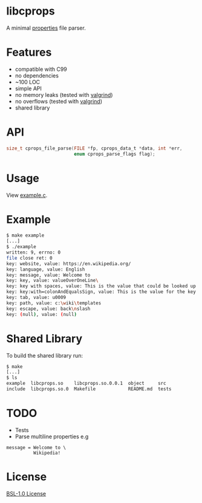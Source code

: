# libcprops

A minimal [properties](https://en.wikipedia.org/wiki/.properties) file parser.

# Features
- compatible with C99
- no dependencies
- ~100 LOC
- simple API
- no memory leaks (tested with [valgrind](https://www.valgrind.org/))
- no overflows (tested with [valgrind](https://www.valgrind.org/))
- shared library

# API
```c
size_t cprops_file_parse(FILE *fp, cprops_data_t *data, int *err,
                         enum cprops_parse_flags flag);
```

# Usage
View [example.c](https://github.com/blazewashere/libcprops/blob/main/src/example.c).

# Example
```sh
$ make example
[...]
$ ./example
written: 9, errno: 0
file close ret: 0
key: website, value: https://en.wikipedia.org/
key: language, value: English
key: message, value: Welcome to 
key: key, value: valueOverOneLine\
key: key with spaces, value: This is the value that could be looked up with the key "key with spaces".
key: key:with=colonAndEqualsSign, value: This is the value for the key "key:with=colonAndEqualsSign"
key: tab, value: u0009
key: path, value: c:\wiki\templates
key: escape, value: back\nslash
key: (null), value: (null)
```

# Shared Library
To build the shared library run:
```sh
$ make
[...]
$ ls
example  libcprops.so    libcprops.so.0.0.1  object     src
include  libcprops.so.0  Makefile            README.md  tests
```

# TODO
- Tests
- Parse multiline properties e.g
```properties
message = Welcome to \
          Wikipedia!
```

# License
[BSL-1.0 License](https://github.com/BlazeWasHere/libcprops/blob/main/LICENSE)
